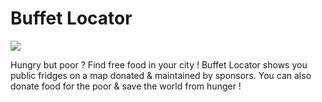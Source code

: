# Buffet Locator

![](demo.gif)

Hungry but poor ? Find free food in your city ! Buffet Locator shows you public fridges on a map donated & maintained by sponsors.
You can also donate food for the poor & save the world from hunger !
